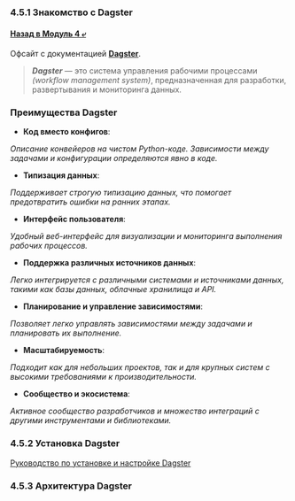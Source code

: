 ### 4.5.1 Знакомство с Dagster

#### [Назад в Модуль 4 ⤶](/DE-101/Module4/readme.md)

Офсайт с документацией **[Dagster](https://docs.dagster.io/)**.

> ***Dagster*** — это система управления рабочими процессами _(workflow management system)_, предназначенная для 
> разработки, развертывания и мониторинга данных.

### Преимущества Dagster
- **Код вместо конфигов**:

_Описание конвейеров на чистом Python-коде. Зависимости между задачами и конфигурации определяются явно в коде._

- **Типизация данных**:

_Поддерживает строгую типизацию данных, что помогает предотвратить ошибки на ранних этапах._

- **Интерфейс пользователя**:

_Удобный веб-интерфейс для визуализации и мониторинга выполнения рабочих процессов._

- **Поддержка различных источников данных**:

_Легко интегрируется с различными системами и источниками данных, такими как базы данных, облачные хранилища и API._

- **Планирование и управление зависимостями**:

_Позволяет легко управлять зависимостями между задачами и планировать их выполнение._

- **Масштабируемость**:

_Подходит как для небольших проектов, так и для крупных систем с высокими требованиями к производительности._

- **Сообщество и экосистема**:

_Активное сообщество разработчиков и множество интеграций с другими инструментами и библиотеками._

### 4.5.2 Установка Dagster

[Руководство по установке и настройке Dagster](dagster/dagster_install.md)

### 4.5.3 Архитектура Dagster

